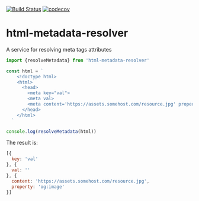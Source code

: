 [![Build Status](https://travis-ci.org/artem713/html-metadata-resolver.svg?branch=master)](https://travis-ci.org/artem713/html-metadata-resolver)
[![codecov](https://codecov.io/gh/artem713/html-metadata-resolver/branch/master/graph/badge.svg)](https://codecov.io/gh/artem713/html-metadata-resolver)

# html-metadata-resolver
A service for resolving meta tags attributes

```javascript
import {resolveMetadata} from 'html-metadata-resolver'

const html = `
    <!doctype html>
    <html>
      <head>
        <meta key="val">
        <meta val>
        <meta content='https://assets.somehost.com/resource.jpg' property='og:image'>
      </head>
    </html>
  `

console.log(resolveMetadata(html))
```

The result is: 

```javascript
[{
  key: 'val'
}, {
  val: ''
}, {
  content: 'https://assets.somehost.com/resource.jpg',
  property: 'og:image'
}]
```
